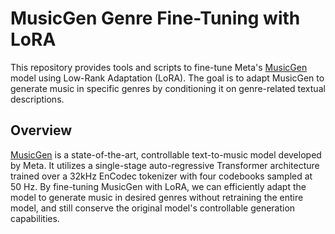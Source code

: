 # MusicGen Genre Fine-Tuning with LoRA

This repository provides tools and scripts to fine-tune Meta's [MusicGen](https://github.com/facebookresearch/audiocraft) model using Low-Rank Adaptation (LoRA). The goal is to adapt MusicGen to generate music in specific genres by conditioning it on genre-related textual descriptions.

## Overview

[MusicGen](https://github.com/facebookresearch/audiocraft) is a state-of-the-art, controllable text-to-music model developed by Meta. It utilizes a single-stage auto-regressive Transformer architecture trained over a 32kHz EnCodec tokenizer with four codebooks sampled at 50 Hz. By fine-tuning MusicGen with LoRA, we can efficiently adapt the model to generate music in desired genres without retraining the entire model,
and still conserve the original model's controllable generation capabilities.


